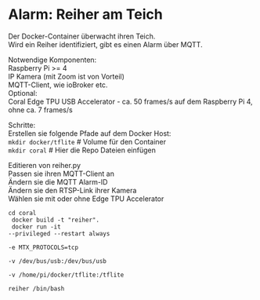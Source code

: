 <h1>Alarm: Reiher am Teich</h1>

Der Docker-Container überwacht ihren Teich.<br/>
Wird ein Reiher identifiziert, gibt es einen Alarm über MQTT.<br/>

Notwendige Komponenten:<br/>
Raspberry Pi >= 4<br/>
IP Kamera (mit Zoom ist von Vorteil)<br/>
MQTT-Client, wie ioBroker etc.<br/>
Optional:<br/>
Coral Edge TPU USB Accelerator - ca. 50 frames/s auf dem Raspberry Pi 4, ohne ca. 7 frames/s<br/>

Schritte:<br/>
Erstellen sie folgende Pfade auf dem Docker Host:<br/>
<code>mkdir docker/tflite</code> # Volume für den Container<br/>
<code>mkdir coral</code> # Hier die Repo Dateien einfügen<br/>

Editieren von reiher.py<br/>
Passen sie ihren MQTT-Client an<br/>
Ändern sie die MQTT Alarm-ID<br/>
Ändern sie den RTSP-Link ihrer Kamera<br/>
Wählen sie mit oder ohne Edge TPU Accelerator<br/>

<code>cd coral<br/>
docker build -t "reiher".<br/>
docker run -it --privileged --restart always \
    -e MTX_PROTOCOLS=tcp \
    -v /dev/bus/usb:/dev/bus/usb \
    -v /home/pi/docker/tflite:/tflite \
    reiher /bin/bash</code>
